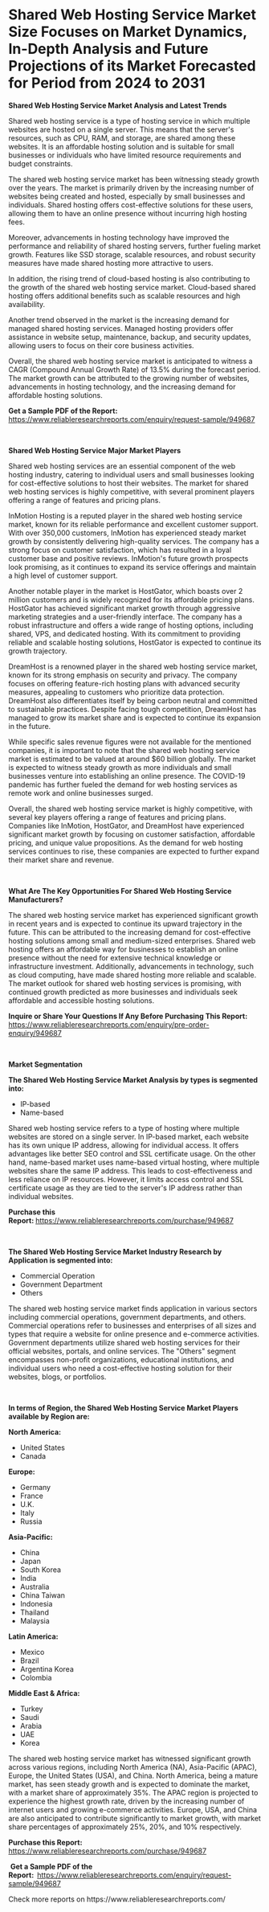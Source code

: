 <p><h1>Shared Web Hosting Service Market Size Focuses on Market Dynamics, In-Depth Analysis and Future Projections of its Market Forecasted for Period from 2024 to 2031</h1></p><p><strong>Shared Web Hosting Service Market Analysis and Latest Trends</strong></p>
<p><p>Shared web hosting service is a type of hosting service in which multiple websites are hosted on a single server. This means that the server's resources, such as CPU, RAM, and storage, are shared among these websites. It is an affordable hosting solution and is suitable for small businesses or individuals who have limited resource requirements and budget constraints.</p><p>The shared web hosting service market has been witnessing steady growth over the years. The market is primarily driven by the increasing number of websites being created and hosted, especially by small businesses and individuals. Shared hosting offers cost-effective solutions for these users, allowing them to have an online presence without incurring high hosting fees.</p><p>Moreover, advancements in hosting technology have improved the performance and reliability of shared hosting servers, further fueling market growth. Features like SSD storage, scalable resources, and robust security measures have made shared hosting more attractive to users.</p><p>In addition, the rising trend of cloud-based hosting is also contributing to the growth of the shared web hosting service market. Cloud-based shared hosting offers additional benefits such as scalable resources and high availability.</p><p>Another trend observed in the market is the increasing demand for managed shared hosting services. Managed hosting providers offer assistance in website setup, maintenance, backup, and security updates, allowing users to focus on their core business activities.</p><p>Overall, the shared web hosting service market is anticipated to witness a CAGR (Compound Annual Growth Rate) of 13.5% during the forecast period. The market growth can be attributed to the growing number of websites, advancements in hosting technology, and the increasing demand for affordable hosting solutions.</p></p>
<p><strong>Get a Sample PDF of the Report:&nbsp;</strong> <a href="https://www.reliableresearchreports.com/enquiry/request-sample/949687">https://www.reliableresearchreports.com/enquiry/request-sample/949687</a></p>
<p>&nbsp;</p>
<p><strong>Shared Web Hosting Service Major Market Players</strong></p>
<p><p>Shared web hosting services are an essential component of the web hosting industry, catering to individual users and small businesses looking for cost-effective solutions to host their websites. The market for shared web hosting services is highly competitive, with several prominent players offering a range of features and pricing plans.</p><p>InMotion Hosting is a reputed player in the shared web hosting service market, known for its reliable performance and excellent customer support. With over 350,000 customers, InMotion has experienced steady market growth by consistently delivering high-quality services. The company has a strong focus on customer satisfaction, which has resulted in a loyal customer base and positive reviews. InMotion's future growth prospects look promising, as it continues to expand its service offerings and maintain a high level of customer support.</p><p>Another notable player in the market is HostGator, which boasts over 2 million customers and is widely recognized for its affordable pricing plans. HostGator has achieved significant market growth through aggressive marketing strategies and a user-friendly interface. The company has a robust infrastructure and offers a wide range of hosting options, including shared, VPS, and dedicated hosting. With its commitment to providing reliable and scalable hosting solutions, HostGator is expected to continue its growth trajectory.</p><p>DreamHost is a renowned player in the shared web hosting service market, known for its strong emphasis on security and privacy. The company focuses on offering feature-rich hosting plans with advanced security measures, appealing to customers who prioritize data protection. DreamHost also differentiates itself by being carbon neutral and committed to sustainable practices. Despite facing tough competition, DreamHost has managed to grow its market share and is expected to continue its expansion in the future.</p><p>While specific sales revenue figures were not available for the mentioned companies, it is important to note that the shared web hosting service market is estimated to be valued at around $60 billion globally. The market is expected to witness steady growth as more individuals and small businesses venture into establishing an online presence. The COVID-19 pandemic has further fueled the demand for web hosting services as remote work and online businesses surged.</p><p>Overall, the shared web hosting service market is highly competitive, with several key players offering a range of features and pricing plans. Companies like InMotion, HostGator, and DreamHost have experienced significant market growth by focusing on customer satisfaction, affordable pricing, and unique value propositions. As the demand for web hosting services continues to rise, these companies are expected to further expand their market share and revenue.</p></p>
<p>&nbsp;</p>
<p><strong>What Are The Key Opportunities For Shared Web Hosting Service Manufacturers?</strong></p>
<p><p>The shared web hosting service market has experienced significant growth in recent years and is expected to continue its upward trajectory in the future. This can be attributed to the increasing demand for cost-effective hosting solutions among small and medium-sized enterprises. Shared web hosting offers an affordable way for businesses to establish an online presence without the need for extensive technical knowledge or infrastructure investment. Additionally, advancements in technology, such as cloud computing, have made shared hosting more reliable and scalable. The market outlook for shared web hosting services is promising, with continued growth predicted as more businesses and individuals seek affordable and accessible hosting solutions.</p></p>
<p><strong>Inquire or Share Your Questions If Any Before Purchasing This Report:</strong> <a href="https://www.reliableresearchreports.com/enquiry/pre-order-enquiry/949687">https://www.reliableresearchreports.com/enquiry/pre-order-enquiry/949687</a></p>
<p>&nbsp;</p>
<p><strong>Market Segmentation</strong></p>
<p><strong>The Shared Web Hosting Service Market Analysis by types is segmented into:</strong></p>
<p><ul><li>IP-based</li><li>Name-based</li></ul></p>
<p><p>Shared web hosting service refers to a type of hosting where multiple websites are stored on a single server. In IP-based market, each website has its own unique IP address, allowing for individual access. It offers advantages like better SEO control and SSL certificate usage. On the other hand, name-based market uses name-based virtual hosting, where multiple websites share the same IP address. This leads to cost-effectiveness and less reliance on IP resources. However, it limits access control and SSL certificate usage as they are tied to the server's IP address rather than individual websites.</p></p>
<p><strong>Purchase this Report:&nbsp;</strong><a href="https://www.reliableresearchreports.com/purchase/949687">https://www.reliableresearchreports.com/purchase/949687</a></p>
<p>&nbsp;</p>
<p><strong>The Shared Web Hosting Service Market Industry Research by Application is segmented into:</strong></p>
<p><ul><li>Commercial Operation</li><li>Government Department</li><li>Others</li></ul></p>
<p><p>The shared web hosting service market finds application in various sectors including commercial operations, government departments, and others. Commercial operations refer to businesses and enterprises of all sizes and types that require a website for online presence and e-commerce activities. Government departments utilize shared web hosting services for their official websites, portals, and online services. The "Others" segment encompasses non-profit organizations, educational institutions, and individual users who need a cost-effective hosting solution for their websites, blogs, or portfolios.</p></p>
<p>&nbsp;</p>
<p><strong>In terms of Region, the Shared Web Hosting Service Market Players available by Region are:</strong></p>
<p>
    <p> <strong> North America: </strong>
        <ul>
            <li>United States</li>
            <li>Canada</li>
        </ul>
        </p> 
    <p> <strong> Europe: </strong>
        <ul>
            <li>Germany</li>
            <li>France</li>
            <li>U.K.</li>
            <li>Italy</li>
            <li>Russia</li>
        </ul>
        </p> 
    <p> <strong> Asia-Pacific: </strong>
        <ul>
            <li>China</li>
            <li>Japan</li>
            <li>South Korea</li>
            <li>India</li>
            <li>Australia</li>
            <li>China Taiwan</li>
            <li>Indonesia</li>
            <li>Thailand</li>
            <li>Malaysia</li>
        </ul>
        </p> 
    <p> <strong> Latin America: </strong>
        <ul>
            <li>Mexico</li>
            <li>Brazil</li>
            <li>Argentina Korea</li>
            <li>Colombia</li>
        </ul>
        </p> 
    <p> <strong> Middle East & Africa: </strong>
        <ul>
            <li>Turkey</li>
            <li>Saudi</li>
            <li>Arabia</li>
            <li>UAE</li>
            <li>Korea</li>
        </ul>
    </p>
    </p>
<p><p>The shared web hosting service market has witnessed significant growth across various regions, including North America (NA), Asia-Pacific (APAC), Europe, the United States (USA), and China. North America, being a mature market, has seen steady growth and is expected to dominate the market, with a market share of approximately 35%. The APAC region is projected to experience the highest growth rate, driven by the increasing number of internet users and growing e-commerce activities. Europe, USA, and China are also anticipated to contribute significantly to market growth, with market share percentages of approximately 25%, 20%, and 10% respectively.</p></p>
<p><strong>Purchase this Report: </strong><a href="https://www.reliableresearchreports.com/purchase/949687">https://www.reliableresearchreports.com/purchase/949687</a></p>
<p>&nbsp;<strong>Get a Sample PDF of the Report:&nbsp;&nbsp;</strong><a href="https://www.reliableresearchreports.com/enquiry/request-sample/949687">https://www.reliableresearchreports.com/enquiry/request-sample/949687</a></p>
<p><strong></strong></p>
<p>Check more reports on https://www.reliableresearchreports.com/</p>